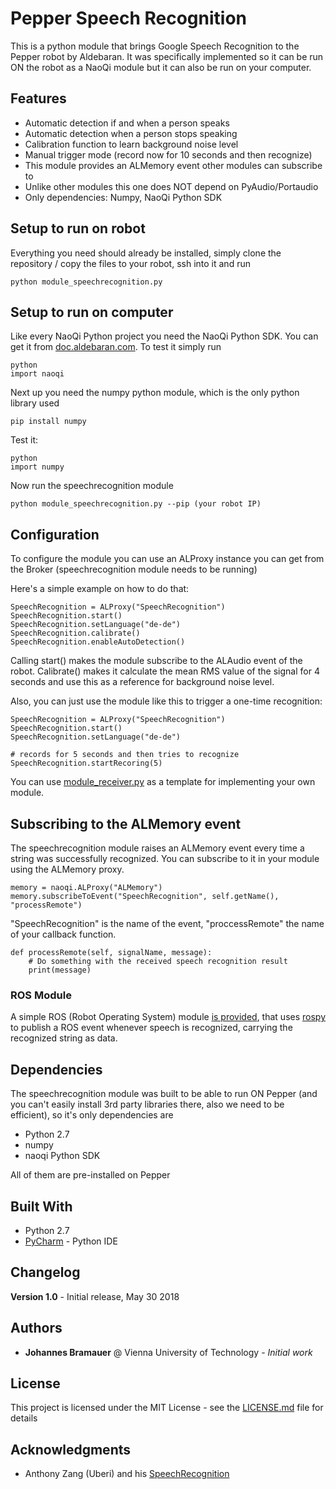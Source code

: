# Pepper Speech Recognition

This is a python module that brings Google Speech Recognition to the Pepper robot by Aldebaran.
It was specifically implemented so it can be run ON the robot as a NaoQi module but it can also be run on your computer.

## Features
* Automatic detection if and when a person speaks
* Automatic detection when a person stops speaking
* Calibration function to learn background noise level
* Manual trigger mode (record now for 10 seconds and then recognize)
* This module provides an ALMemory event other modules can subscribe to
* Unlike other modules this one does NOT depend on PyAudio/Portaudio
* Only dependencies: Numpy, NaoQi Python SDK

## Setup to run on robot
Everything you need should already be installed, simply clone the repository / copy the files to your robot, ssh into it and run

 ```
python module_speechrecognition.py
```

## Setup to run on computer

Like every NaoQi Python project you need the NaoQi Python SDK. You can get it from [doc.aldebaran.com](http://doc.aldebaran.com/2-5/dev/python/install_guide.html).
To test it simply run

```
python
import naoqi
```

Next up you need the numpy python module, which is the only python library used

```
pip install numpy
```

Test it:

```
python
import numpy
```

Now run the speechrecognition module


 ```
python module_speechrecognition.py --pip (your robot IP)
```

## Configuration
To configure the module you can use an ALProxy instance you can get from the Broker (speechrecognition module needs to be running)

Here's a simple example on how to do that:

```
SpeechRecognition = ALProxy("SpeechRecognition")
SpeechRecognition.start()
SpeechRecognition.setLanguage("de-de")
SpeechRecognition.calibrate()
SpeechRecognition.enableAutoDetection()
```
Calling start() makes the module subscribe to the ALAudio event of the robot. Calibrate() makes it calculate the mean RMS value of the signal for 4 seconds and use this as a reference for background noise level.

Also, you can just use the module like this to trigger a one-time recognition:
```
SpeechRecognition = ALProxy("SpeechRecognition")
SpeechRecognition.start()
SpeechRecognition.setLanguage("de-de")

# records for 5 seconds and then tries to recognize
SpeechRecognition.startRecoring(5) 
```

You can use [module_receiver.py](module_receiver.py) as a template for implementing your own module.

## Subscribing to the ALMemory event
The speechrecognition module raises an ALMemory event every time a string was successfully recognized. You can subscribe to it in your module using the ALMemory proxy.

```
memory = naoqi.ALProxy("ALMemory")
memory.subscribeToEvent("SpeechRecognition", self.getName(), "processRemote")
```

"SpeechRecognition" is the name of the event, "proccessRemote" the name of your callback function.

```
def processRemote(self, signalName, message):
    # Do something with the received speech recognition result
    print(message)
```

### ROS Module
A simple ROS (Robot Operating System) module [is provided](ros_receiver.py), that uses [rospy](http://wiki.ros.org/rospy) to publish a ROS event whenever speech is recognized, carrying the recognized string as data.

## Dependencies
The speechrecognition module was built to be able to run ON Pepper (and you can't easily install 3rd party libraries there, also we need to be efficient), so it's only dependencies are
* Python 2.7
* numpy
* naoqi Python SDK

All of them are pre-installed on Pepper

## Built With

* Python 2.7
* [PyCharm](https://www.jetbrains.com/pycharm/) - Python IDE

## Changelog

**Version 1.0** - Initial release, May 30 2018

## Authors

* **Johannes Bramauer** @ Vienna University of Technology - *Initial work*

## License

This project is licensed under the MIT License - see the [LICENSE.md](LICENSE.md) file for details

## Acknowledgments

* Anthony Zang (Uberi) and his [SpeechRecognition](https://github.com/Uberi/speech_recognition)
